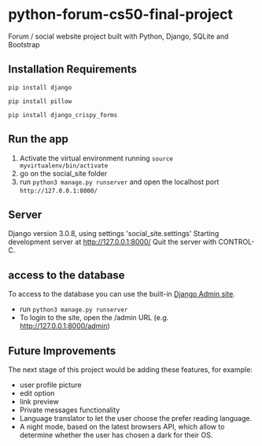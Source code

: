 # python-forum-cs50-final-project
Forum / social website project built with Python, Django, SQLite and Bootstrap

## Installation Requirements

`pip install django`

`pip install pillow`

`pip install django_crispy_forms`

## Run the app
1. Activate the virtual environment running `source myvirtualenv/bin/activate`
2. go on the social_site folder
3. run `python3 manage.py runserver` and open the localhost port `http://127.0.0.1:8000/`



## Server
Django version 3.0.8, using settings 'social_site.settings'
Starting development server at http://127.0.0.1:8000/
Quit the server with CONTROL-C.

## access to the database
To access to the database you can use the built-in [Django Admin site](https://developer.mozilla.org/en-US/docs/Learn/Server-side/Django/Admin_site#:~:text=To%20login%20to%20the%20site,'ve%20entered%20your%20details).
- run `python3 manage.py runserver`
- To login to the site, open the /admin URL (e.g. http://127.0.0.1:8000/admin)


## Future Improvements

The next stage of this project would be adding these features, for example:
 * user profile picture
 * edit option
 * link preview
 * Private messages functionality
 * Language translator to let the user choose the prefer reading language.
 * A night mode, based on the latest browsers API, which allow to determine whether the user has chosen a dark for their OS.
